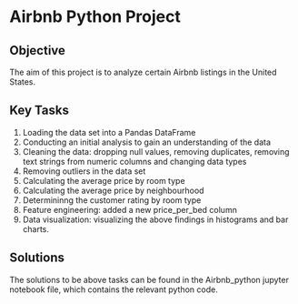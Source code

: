 # Airbnb Python Project

## Objective
The aim of this project is to analyze certain Airbnb listings in the United States.

## Key Tasks
1. Loading the data set into a Pandas DataFrame
2. Conducting an initial analysis to gain an understanding of the data
3. Cleaning the data: dropping null values, removing duplicates, removing text strings from numeric columns and changing data types
4. Removing outliers in the data set
5. Calculating the average price by room type
6. Calculating the average price by neighbourhood
7. Determininng the customer rating by room type
8. Feature engineering: added a new price_per_bed column
9. Data visualization: visualizing the above findings in histograms and bar charts.

## Solutions
The solutions to be above tasks can be found in the Airbnb_python jupyter notebook file, which contains the relevant python code.
